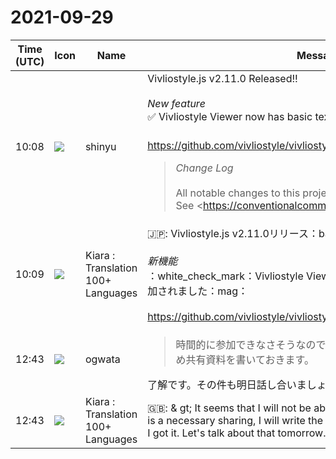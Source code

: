 # 2021-09-29

|Time (UTC)|Icon|Name|Message|
|---|---|---|---|
|10:08|![](https://avatars.slack-edge.com/2018-04-27/354445776386_e258f5ed5ba887b08668_72.jpg)|shinyu|Vivliostyle.js v2.11.0 Released‼️<br><br>*New feature*<br>✅ Vivliostyle Viewer now has basic text find feature 🔍<br><br><https://github.com/vivliostyle/vivliostyle.js/blob/master/CHANGELOG.md><br><blockquote>*Change Log*<br><br>All notable changes to this project will be documented in this file.  <br>See <https://conventionalcommits.org|Conventional Commits> for commit guidelines.<br><br>*<https://github.com/vivliostyle/vivliostyle.js/compare/v2.10.0...v2.11.0|2.11.0> (2021-09-29)*<br>*Bug Fixes*<br><br>• *viewer:* unwanted text deselection when mouse out of buttons (<https://github.com/vivliostyle/vivliostyle.js/commit/63c533537518084822fec004d1f252adef8286e7|63c5335>)<br><br>*Features*<br><br>• *viewer:* Add basic text find feature (<https://github.com/vivliostyle/vivliostyle.js/commit/f85d7313eab142e7f0b4f4967230c5d8f02b63f8|f85d731>), closes <https://github.com/vivliostyle/vivliostyle.js/issues/575|#575><br>• *viewer:* Disable Find and Text Smaller/Larger buttons for fixed layout EPUBs (<https://github.com/vivliostyle/vivliostyle.js/commit/fa0ae2e3aad8a91eb3d7b6be76ad91bba0aedaff|fa0ae2e>)<br><br>*<https://github.com/vivliostyle/vivliostyle.js/compare/v2.9.1...v2.10.0|2.10.0> (2021-09-17)*<br>*Bug Fixes*<br><br>• Default body margin should be 0 in paged media (<https://github.com/vivliostyle/vivliostyle.js/commit/874a51828e85034aed6533f0659860f1a39edca6|874a518>), closes <https://github.com/vivliostyle/vivliostyle.js/issues/776|#776><br>• Footnote counter should be predefined and available by default (<https://github.com/vivliostyle/vivliostyle.js/commit/16096b2dc619f6e0cf702084f0dc3a09edce21f3|16096b2>), closes <https://github.com/vivliostyle/vivliostyle.js/issues/723|#723><br>• Named page at the first page is not applied when HTML head part is big (<https://github.com/vivliostyle/vivliostyle.js/commit/0f696dce748c3a9680187da10115d8e13dc0606b|0f696dc>), closes <https://github.com/vivliostyle/vivliostyle.js/issues/770|#770><br>• Named page not properly changed when target-counter refers the page (<https://github.com/vivliostyle/vivliostyle.js/commit/c303c2bf3c1234dc0a333931eadb224bde505a35|c303c2b>), closes <https://github.com/vivliostyle/vivliostyle.js/issues/771|#771><br>• Percentage font-size on :root causes wrong font-size in table with page/column breaks (<https://github.com/vivliostyle/vivliostyle.js/commit/6f0e6c3e6b4d04971e4541f905d3b3f20118760a|6f0e6c3>), closes <https://github.com/vivliostyle/vivliostyle.js/issues/549|#549><br>• prevent useless warning "Property not supported by the browser: behavior" (<https://github.com/vivliostyle/vivliostyle.js/commit/1462a892f1e87018c45a96105939f26c087a00bf|1462a89>)<br>• Remove -ms- prefixed properties for no-longer supported browsers (<https://github.com/vivliostyle/vivliostyle.js/commit/7e7bf1b10e626257fae5653091c138b5a4b9bd26|7e7bf1b>)<br>• Root element styles should be inherited to the page context (<https://github.com/vivliostyle/vivliostyle.js/commit/1a4118538f6b7cfb80a9174fc1ee4300a9b69501|1a41185>), closes <https://github.com/vivliostyle/vivliostyle.js/issues/568|#568><br>• text-combine-upright with text-indent does not work properly (<https://github.com/vivliostyle/vivliostyle.js/commit/1cabb91fae7ff4abc0c56ff907173e6770ef578c|1cabb91>)<br>• The :not() selector not working when the argument has ID selector (<https://github.com/vivliostyle/vivliostyle.js/commit/60a127f11cfaa5071f58eb211b91431c3ab78eec|60a127f>), closes <https://github.com/vivliostyle/vivliostyle.js/issues/769|#769><br><br>*Features*<br><br>• Add support for `line-break: anywhere` (<https://github.com/vivliostyle/vivliostyle.js/commit/ba60007f189a401a5c5508c3ac0147799d075793|ba60007>)<br>• Add support for `overflow-wrap: anywhere` (<https://github.com/vivliostyle/vivliostyle.js/commit/96564af3739b25d37954c755e1eba625eaf34a1e|96564af>)<br>• Add support for `white-space: break-spaces` (<https://github.com/vivliostyle/vivliostyle.js/commit/f563b61f6fe70f2e0df75df59e1e46fe9ffa1484|f563b61>)<br>• Add support for the font-variant-* properties (<https://github.com/vivliostyle/vivliostyle.js/commit/504896bc9a388c22a7f02ac4704778063472f741|504896b>), closes <https://github.com/vivliostyle/vivliostyle.js/issues/592|#592><br>• Support the min-content, max-content, and fit-content values for width and height (<https://github.com/vivliostyle/vivliostyle.js/commit/9ce72b0bd0b65380516bc1e40d25561c87f86e4d|9ce72b0>), closes <https://github.com/vivliostyle/vivliostyle.js/issues/605|#605><br>• Support unicode-range descriptor (<https://github.com/vivliostyle/vivliostyle.js/commit/a3f488f86fe264e3dd1a895de9f0495a2c489aa1|a3f488f>), closes <https://github.com/vivliostyle/vivliostyle.js/issues/598|#598><br><br>*<https://github.com/vivliostyle/vivliostyle.js/compare/v2.9.0...v2.9.1|2.9.1> (2021-09-08)*<br>*Bug Fixes*<br><br>• Page at-rule in conditional rule is applied even if condition is false (<https://github.com/vivliostyle/vivliostyle.js/commit/b11439676d49eb075174b288f4c7a5838f21c7db|b114396>)<br><br>*<https://github.com/vivliostyle/vivliostyle.js/compare/v2.8.1...v2.9.0|2.9.0> (2021-09-03)*<br>*Bug Fixes*<br><br>• "TypeError: Cannot read property '1' of null" occurred in getTOC() (<https://github.com/vivliostyle/vivliostyle.js/commit/d4539f7d934ac0a856a9fb45befd205632a29d96|d4539f7>)<br>• Vivliostyle Viewer stops working when window resizing on renderAllPages=false mode (<https://github.com/vivliostyle/vivliostyle.js/commit/5ae92980051fa4d816b47ed0ba8e7227670ba5da|5ae9298>), closes <https://github.com/vivliostyle/vivliostyle.js/issues/752|#752><br>• *viewer:* HTML markup errors in the Vivliostyle Viewer start page (<https://github.com/vivliostyle/vivliostyle.js/commit/aed4ea917a1e040dbfa5fdff0662621bff9dc141|aed4ea9>), closes <https://github.com/vivliostyle/vivliostyle.js/issues/755|#755><br><br>*Features*<br><br>• Support the `@supports` CSS at-rule (<https://github.com/vivliostyle/vivliostyle.js/commit/08efaef17b7c430ef0e3e30029480d3bb0953655|08efaef>), closes <https://github.com/vivliostyle/vivliostyle.js/issues/730|#730><br>• *viewer:* Add Content MathML extension in mathjax-config (<https://github.com/vivliostyle/vivliostyle.js/commit/e01ffa07198fc6b7512469903372ac199bbe7063|e01ffa0>)<br><br>*<https://github.com/vivliostyle/vivliostyle.js/compare/v2.8.0...v2.8.1|2.8.1> (2021-07-14)*<br>*Bug Fixes*<br><br>• inherited text-indent ignored after page/column break (<https://github.com/vivliostyle/vivliostyle.js/commit/32aba928339134d26a43103a007e1c52e2dd3aac|32aba92>), closes <https://github.com/vivliostyle/vivliostyle.js/issues/737|#737><br>• Problem on navigation to document URL without fragment from TOC (<https://github.com/vivliostyle/vivliostyle.js/commit/a948394535ef2a43d92be26aa479910219a700f2|a948394>), closes <https://github.com/vivliostyle/vivliostyle.js/issues/736|#736><br>• Text disappears at page break when footnote or page float is given on before pseudo element (<https://github.com/vivliostyle/vivliostyle.js/commit/d78a168a0b46091c05a85f02db3d8248e76c2e9e|d78a168>), closes <https://github.com/vivliostyle/vivliostyle.js/issues/740|#740><br>• typescript error TS2612: Property 'xxx' will overwrite the base property (<https://github.com/vivliostyle/vivliostyle.js/commit/e8c52eaefbeb56e6d7333bdb573376d580f272de|e8c52ea>)<br>• Unnecessary reformatting when resizing window (<https://github.com/vivliostyle/vivliostyle.js/commit/51e2f995336343993adbdeda27a42a827b687fa4|51e2f99>), closes <https://github.com/vivliostyle/vivliostyle.js/issues/743|#743><br><br>*<https://github.com/vivliostyle/vivliostyle.js/compare/v2.7.0...v2.8.0|2.8.0> (2021-04-16)*<br>*Bug Fixes*<br><br>• Failed to fetch documents when pub-manifest file has no file name extension (<https://github.com/vivliostyle/vivliostyle.js/commit/7fd2e157af034c50f120658c182510ca66374949|7fd2e15>)<br>• InvalidNodeTypeError: Failed to execute 'setStartBefore' on 'Range': the given Node has no parent (<https://github.com/vivliostyle/vivliostyle.js/commit/836b64cd82e56dc391b3fa814ada256a2dadde2e|836b64c>), closes <https://github.com/vivliostyle/vivliostyle.js/issues/715|#715><br>• Stops with error when CSS property value calc() has invalid expression (<https://github.com/vivliostyle/vivliostyle.js/commit/61001a24abd7e327c34d1c52a834edf09b65f015|61001a2>), closes <https://github.com/vivliostyle/vivliostyle.js/issues/717|#717><br>• Stops with InvalidCharacterError: Failed to execute 'setAttrib…</blockquote>|
|10:09|![](https://avatars.slack-edge.com/2021-08-02/2324149410423_2aa7423c4133ecb9f168_72.png)|Kiara : Translation 100+ Languages|🇯🇵: Vivliostyle.js v2.11.0リリース：bangbang：<br><br>*新機能*<br>：white_check_mark：Vivliostyle Viewerに基本的なテキスト検索機能が追加されました：mag：<br><br><https://github.com/vivliostyle/vivliostyle.js/blob/master/CHANGELOG.md>|
|12:43|![](https://avatars.slack-edge.com/2019-11-22/845042642576_070441337abaca9fb7b3_72.png)|ogwata|<blockquote>時間的に参加できなさそうなので、必要な共有があればテキストで予め共有資料を書いておきます。</blockquote>了解です。その件も明日話し合いましょう。|
|12:43|![](https://avatars.slack-edge.com/2021-08-02/2324149410423_2aa7423c4133ecb9f168_72.png)|Kiara : Translation 100+ Languages|🇬🇧: &amp; gt; It seems that I will not be able to participate in time, so if there is a necessary sharing, I will write the shared material in advance in text.<br>I got it. Let's talk about that tomorrow.|
